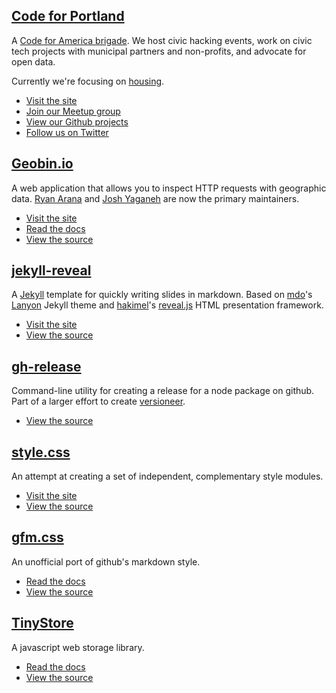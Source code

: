 ## [Code for Portland](http://codeforportland.org)

A [Code for America brigade](http://codeforamerica.org/brigade/). We host civic hacking events, work on civic tech projects with municipal partners and non-profits, and advocate for open data.

Currently we're focusing on [housing](https://github.com/CodeForPortland/housing).

* [Visit the site](http://codeforportland.org)
* [Join our Meetup group](http://meetup.com/code-for-portland)
* [View our Github projects](http://github.com/codeforportland)
* [Follow us on Twitter](http://twitter.com/codeforportland)

## [Geobin.io](http://geobin.io)

A web application that allows you to inspect HTTP requests with geographic data. [Ryan Arana](https://github.com/aranasaurus) and [Josh Yaganeh](https://github.com/jyaganeh) are now the primary maintainers.

* [Visit the site](http://geobin.io)
* [Read the docs](https://github.com/esripdx/geobin.io#geobin)
* [View the source](https://github.com/esripdx/geobin.io)

## [jekyll-reveal](http://ngoldman.github.io/jekyll-reveal/)

A [Jekyll](http://jekyllrb.com) template for quickly writing slides in markdown. Based on [mdo](https://github.com/mdo)'s [Lanyon](http://lanyon.getpoole.com) Jekyll theme and [hakimel](https://github.com/hakimel)'s [reveal.js](http://lab.hakim.se/reveal-js) HTML presentation framework.

* [Visit the site](http://ngoldman.github.io/jekyll-reveal/)
* [View the source](https://github.com/ngoldman/jekyll-reveal)

## [gh-release](http://github.com/ngoldman/gh-release/)

Command-line utility for creating a release for a node package on github. Part of a larger effort to create [versioneer](https://github.com/ngoldman/versioneer/issues/1).

* [View the source](http://github.com/ngoldman/gh-release/)

## [style.css](http://ngoldman.github.com/style.css/)

An attempt at creating a set of independent, complementary style modules.

* [Visit the site](http://ngoldman.github.com/style.css/)
* [View the source](http://github.com/ngoldman/style.css/)

## [gfm.css](http://ngoldman.github.com/gfm.css/)

An unofficial port of github's markdown style.

* [Read the docs](http://ngoldman.github.io/gfm.css/)
* [View the source](http://github.com/ngoldman/gfm.css/)

## [TinyStore](http://ngoldman.github.io/tinystore/)

A javascript web storage library.

* [Read the docs](http://ngoldman.github.io/tinystore/)
* [View the source](http://github.com/ngoldman/tinystore/)
